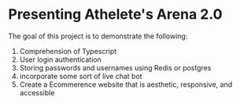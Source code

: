 # Presenting Athelete's Arena 2.0

The goal of this project is to demonstrate the following:

1. Comprehension of Typescript
2. User login authentication
3. Storing passwords and usernames using Redis or postgres
4. incorporate some sort of live chat bot
5. Create a Ecommerence website that is aesthetic, responsive, and accessible
